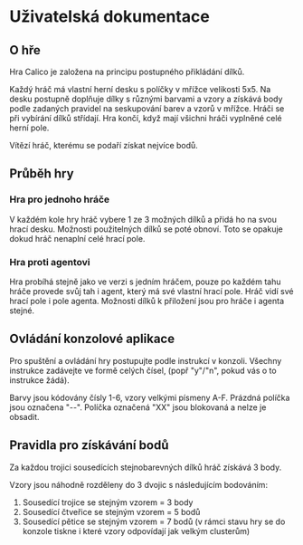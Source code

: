 # Uživatelská dokumentace

## O hře

Hra Calico je založena na principu postupného přikládání dílků. 

Každý hráč má vlastní herní desku s políčky v mřížce velikosti 5x5. Na desku postupně doplňuje dílky s různými barvami a vzory a získává body podle zadaných pravidel na seskupování barev a vzorů v mřížce. Hráči se při vybírání dílků střídají. Hra končí, když mají všichni hráči vyplněné celé herní pole.

Vítězí hráč, kterému se podaří získat nejvíce bodů.

## Průběh hry
### Hra pro jednoho hráče

V každém kole hry hráč vybere 1 ze 3 možných dílků a přidá ho na svou hrací desku.
Možnosti použitelných dílků se poté obnoví.
Toto se opakuje dokud hráč nenaplní celé hrací pole.

### Hra proti agentovi

Hra probíhá stejně jako ve verzi s jedním hráčem, pouze po každém tahu hráče provede svůj tah i agent, který má své vlastní hrací pole.
Hráč vidí své hrací pole i pole agenta.
Možnosti dílků k přiložení jsou pro hráče i agenta stejné.

## Ovládání konzolové aplikace

Pro spuštění a ovládání hry postupujte podle instrukcí v konzoli.
Všechny instrukce zadávejte ve formě celých čísel, (popř "y"/"n", pokud vás o to instrukce žádá).

Barvy jsou kódovány čísly 1-6, vzory velkými písmeny A-F.
Prázdná políčka jsou označena "--".
Políčka označená "XX" jsou blokovaná a nelze je obsadit.

## Pravidla pro získávání bodů

Za každou trojici sousedících stejnobarevných dílků hráč získává 3 body.

Vzory jsou náhodně rozděleny do 3 dvojic s následujícím bodováním:
1. Sousedící trojice se stejným vzorem = 3 body
2. Sousedící čtveřice se stejným vzorem = 5 bodů
3. Sousedící pětice se stejným vzorem = 7 bodů
(v rámci stavu hry se do konzole tiskne i které vzory odpovídají jak velkým clusterům)